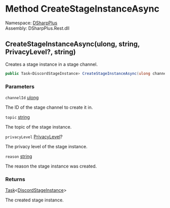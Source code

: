 # Method CreateStageInstanceAsync

Namespace: [DSharpPlus](DSharpPlus.md)  
Assembly: DSharpPlus.Rest.dll

## <a id="DSharpPlus_DiscordRestClient_CreateStageInstanceAsync_System_UInt64_System_String_System_Nullable_DSharpPlus_PrivacyLevel__System_String_"></a>CreateStageInstanceAsync\(ulong, string, PrivacyLevel?, string\)

Creates a stage instance in a stage channel.

```csharp
public Task<DiscordStageInstance> CreateStageInstanceAsync(ulong channelId, string topic, PrivacyLevel? privacyLevel = null, string reason = null)
```

### Parameters

`channelId` [ulong](https://learn.microsoft.com/dotnet/api/system.uint64)

The ID of the stage channel to create it in.

`topic` [string](https://learn.microsoft.com/dotnet/api/system.string)

The topic of the stage instance.

`privacyLevel` [PrivacyLevel](DSharpPlus.PrivacyLevel.md)?

The privacy level of the stage instance.

`reason` [string](https://learn.microsoft.com/dotnet/api/system.string)

The reason the stage instance was created.

### Returns

[Task](https://learn.microsoft.com/dotnet/api/system.threading.tasks.task\-1)<[DiscordStageInstance](DSharpPlus.Entities.DiscordStageInstance.md)\>

The created stage instance.

